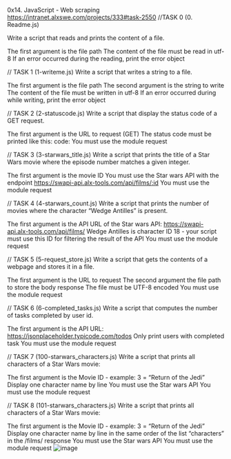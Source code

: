 0x14. JavaScript - Web scraping
https://intranet.alxswe.com/projects/333#task-2550
//TASK 0 (0. Readme.js)

Write a script that reads and prints the content of a file.

The first argument is the file path
The content of the file must be read in utf-8
If an error occurred during the reading, print the error object
 
 // TASK 1 (1-writeme.js)
 Write a script that writes a string to a file.

The first argument is the file path
The second argument is the string to write
The content of the file must be written in utf-8
If an error occurred during while writing, print the error object

// TASK 2 (2-statuscode.js)
Write a script that display the status code of a GET request.

The first argument is the URL to request (GET)
The status code must be printed like this: code: <status code>
You must use the module request

// TASK 3 (3-starwars_title.js)
Write a script that prints the title of a Star Wars movie where the episode number matches a given integer.

The first argument is the movie ID
You must use the Star wars API with the endpoint https://swapi-api.alx-tools.com/api/films/:id
You must use the module request

// TASK 4 (4-starwars_count.js)
Write a script that prints the number of movies where the character “Wedge Antilles” is present.

The first argument is the API URL of the Star wars API: https://swapi-api.alx-tools.com/api/films/
Wedge Antilles is character ID 18 - your script must use this ID for filtering the result of the API
You must use the module request

// TASK 5 (5-request_store.js)
Write a script that gets the contents of a webpage and stores it in a file.

The first argument is the URL to request
The second argument the file path to store the body response
The file must be UTF-8 encoded
You must use the module request

// TASK 6 (6-completed_tasks.js)
Write a script that computes the number of tasks completed by user id.

The first argument is the API URL: https://jsonplaceholder.typicode.com/todos
Only print users with completed task
You must use the module request

// TASK 7 (100-starwars_characters.js)
Write a script that prints all characters of a Star Wars movie:

The first argument is the Movie ID - example: 3 = “Return of the Jedi”
Display one character name by line
You must use the Star wars API
You must use the module request

// TASK 8 (101-starwars_characters.js)
Write a script that prints all characters of a Star Wars movie:

The first argument is the Movie ID - example: 3 = “Return of the Jedi”
Display one character name by line in the same order of the list “characters” in the /films/ response
You must use the Star wars API
You must use the module request
![image](https://github.com/sara90-boubou/alx-higher_level_programming/assets/85290214/de87ff36-5808-41c2-b6c6-ce4223bf2c14)


